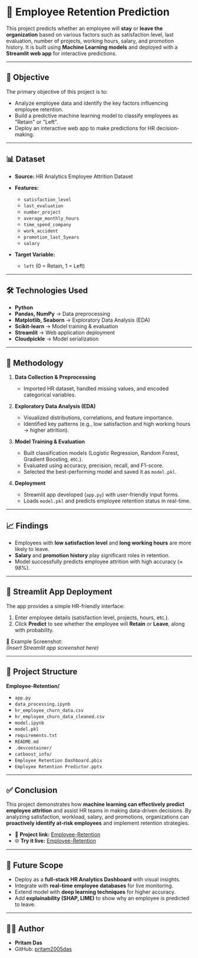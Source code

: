 # 🏢 Employee Retention Prediction

This project predicts whether an employee will **stay** or **leave the organization** based on various factors such as satisfaction level, last evaluation, number of projects, working hours, salary, and promotion history. It is built using **Machine Learning models** and deployed with a **Streamlit web app** for interactive predictions.  

---

## 📌 Objective
The primary objective of this project is to:
- Analyze employee data and identify the key factors influencing employee retention.
- Build a predictive machine learning model to classify employees as "Retain" or "Left".
- Deploy an interactive web app to make predictions for HR decision-making.

---

## 📊 Dataset
- **Source:** HR Analytics Employee Attrition Dataset  
- **Features:**  
  - `satisfaction_level`  
  - `last_evaluation`  
  - `number_project`  
  - `average_monthly_hours`  
  - `time_spend_company`  
  - `work_accident`  
  - `promotion_last_5years`  
  - `salary`  

- **Target Variable:**  
  - `left` (0 = Retain, 1 = Left)

---

## 🛠️ Technologies Used
- **Python**
- **Pandas, NumPy** → Data preprocessing
- **Matplotlib, Seaborn** → Exploratory Data Analysis (EDA)
- **Scikit-learn** → Model training & evaluation
- **Streamlit** → Web application deployment
- **Cloudpickle** → Model serialization

---

## 🔄 Methodology
1. **Data Collection & Preprocessing**  
   - Imported HR dataset, handled missing values, and encoded categorical variables.  

2. **Exploratory Data Analysis (EDA)**  
   - Visualized distributions, correlations, and feature importance.  
   - Identified key patterns (e.g., low satisfaction and high working hours → higher attrition).  

3. **Model Training & Evaluation**  
   - Built classification models (Logistic Regression, Random Forest, Gradient Boosting, etc.).  
   - Evaluated using accuracy, precision, recall, and F1-score.  
   - Selected the best-performing model and saved it as `model.pkl`.  

4. **Deployment**  
   - Streamlit app developed (`app.py`) with user-friendly input forms.  
   - Loads `model.pkl` and predicts employee retention status in real-time.  

---

## 📈 Findings
- Employees with **low satisfaction level** and **long working hours** are more likely to leave.  
- **Salary** and **promotion history** play significant roles in retention.  
- Model successfully predicts employee attrition with high accuracy (≈ 98%).

---

## 🚀 Streamlit App Deployment
The app provides a simple HR-friendly interface:  
1. Enter employee details (satisfaction level, projects, hours, etc.).  
2. Click **Predict** to see whether the employee will **Retain** or **Leave**, along with probability.  

📌 Example Screenshot:  
*(Insert Streamlit app screenshot here)*  

---

## 📂 Project Structure

**Employee-Retention/**
  - `app.py`
  - `data_processing.ipynb`
  - `hr_employee_churn_data.csv`
  - `hr_employee_churn_data_cleaned.csv`
  - `model.ipynb`
  - `model.pkl`
  - `requirements.txt`
  - `README.md`
  - `.devcontainer/`
  - `catboost_info/`
  - `Employee Retention Dashboard.pbix`
  - `Employee Retention Predictor.pptx`

---

## ✅ Conclusion
This project demonstrates how **machine learning can effectively predict employee attrition** and assist HR teams in making data-driven decisions. By analyzing satisfaction, workload, salary, and promotions, organizations can **proactively identify at-risk employees** and implement retention strategies.  

- 🔗 **Project link:** [Employee-Retention](https://github.com/pritam2005das/Employee-Retention)  
- 🌐 **Try it live:** [Employee-Retention](https://employee-retaintion-wu7ngshzq4dp88ntc8i878.streamlit.app/)

---

## 🔮 Future Scope
- Deploy as a **full-stack HR Analytics Dashboard** with visual insights.  
- Integrate with **real-time employee databases** for live monitoring.  
- Extend model with **deep learning techniques** for higher accuracy.  
- Add **explainability (SHAP, LIME)** to show why an employee is predicted to leave.  

---

## 👨‍💻 Author
- **Pritam Das**  
- GitHub: [pritam2005das](https://github.com/pritam2005das)
